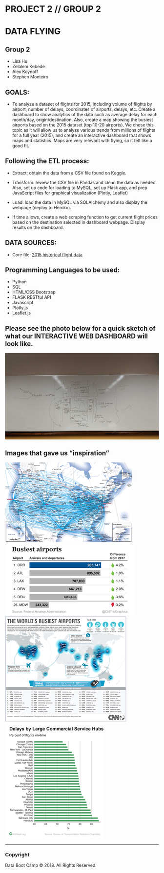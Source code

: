 # PROJECT 2 // GROUP 2

# DATA FLYING

## Group 2 
   *  Lisa Hu 
   *  Zelalem Kebede
   *  Alex Koynoff    
   *  Stephen Monteiro    

## GOALS: 

* To analyze a dataset of flights for 2015, including volume of flights by airport, number of delays, coordinates of airports, delays,  etc. Create a dashboard to show analytics of the data such as average delay for each month/day, origin/destination. Also, create a map showing the busiest airports based on the 2015 dataset (top 10-20 airports). We chose this topic as it will allow us to analyze various trends from millions of flights for a full year (2015), and create an interactive dashboard that shows maps and statistics. Maps are very relevant with flying, so it felt like a good fit.

## Following the ETL process:

*  Extract: obtain the data from a CSV file found on Keggle.

*  Transform: review the CSV file in Pandas and clean the data as needed. Also, set up code for loading to MySQL, set up Flask app, and prep JavaScript files for graphical visualization (Plotly, Leaflet)

*  Load: load the data in MySQL via SQLAlchemy and also display the webpage (deploy to Heroku).

*  If time allows, create a web scraping function to get current flight prices based on the destination selected in dashboard webpage. Display results on the dashboard.


## DATA SOURCES: 

*  Core file: [2015 historical flight data](https://www.kaggle.com/freddejn/flights#flights.csv)

## Programming Languages to be used:

   *   Python 
   *   SQL
   *   HTML/CSS Bootstrap
   *   FLASK RESTful API
   *   Javascript
   *   Plotly.js
   *   Leaflet.js

## Please see the photo below for a quick sketch of what our INTERACTIVE WEB DASHBOARD will look like.

![Interactive Dashboard](static/images/whiteboarding.png)

## Images that gave us “inspiration”

![inspiration_1](static/images/inspiration_1.png)
![inspiration_2](static/images/inspiration_2.png)
![inspiration_3](static/images/inspiration_3.png)
![inspiration_4](static/images/inspiration_4.png)

- - -

### Copyright

Data Boot Camp © 2018. All Rights Reserved.
